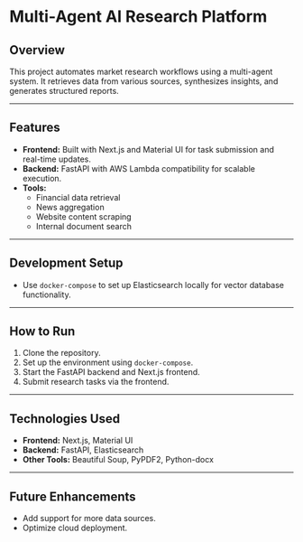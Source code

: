 # Multi-Agent AI Research Platform

## Overview

This project automates market research workflows using a multi-agent system. It retrieves data from various sources, synthesizes insights, and generates structured reports.

---

## Features

- **Frontend:** Built with Next.js and Material UI for task submission and real-time updates.
- **Backend:** FastAPI with AWS Lambda compatibility for scalable execution.
- **Tools:**  
  - Financial data retrieval  
  - News aggregation  
  - Website content scraping  
  - Internal document search  

---

## Development Setup

- Use `docker-compose` to set up Elasticsearch locally for vector database functionality.

---

## How to Run

1. Clone the repository.
2. Set up the environment using `docker-compose`.
3. Start the FastAPI backend and Next.js frontend.
4. Submit research tasks via the frontend.

---

## Technologies Used

- **Frontend:** Next.js, Material UI  
- **Backend:** FastAPI, Elasticsearch  
- **Other Tools:** Beautiful Soup, PyPDF2, Python-docx  

---

## Future Enhancements

- Add support for more data sources.
- Optimize cloud deployment.
